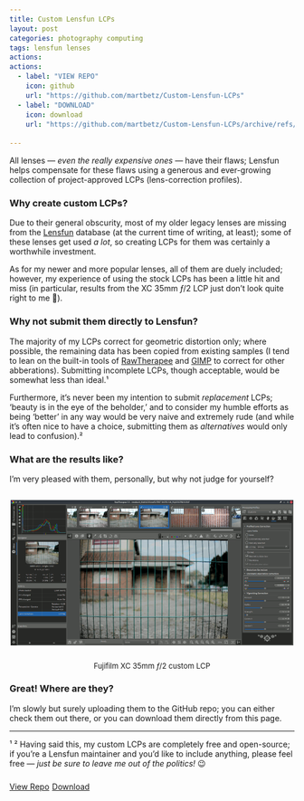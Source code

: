 ```yaml
---
title: Custom Lensfun LCPs
layout: post
categories: photography computing
tags: lensfun lenses
actions: 
actions: 
  - label: "VIEW REPO"
    icon: github
    url: "https://github.com/martbetz/Custom-Lensfun-LCPs"
  - label: "DOWNLOAD"
    icon: download
    url: "https://github.com/martbetz/Custom-Lensfun-LCPs/archive/refs/heads/main.zip"

---
```


All lenses&nbsp;— <i>even the really expensive ones</i>&nbsp;— have their flaws; Lensfun helps compensate for these flaws using a generous and ever-growing collection of project-approved LCPs (lens-correction profiles).

### Why create custom LCPs? ###

Due to their general obscurity, most of my older legacy lenses are missing from the [Lensfun](https://github.com/lensfun/lensfun) database (at the current time of writing, at least); some of these lenses get used _a lot_, so creating LCPs for them was certainly a worthwhile investment. 

As for my newer and more popular lenses, all of them are duely included; however, my experience of using the stock LCPs has been a little hit and miss (in particular, results from the XC 35mm *ƒ*/2 LCP just don’t look quite right to me 🤔).

### Why not submit them directly to Lensfun? ###

The majority of my LCPs correct for geometric distortion only; where possible, the remaining data has been copied from existing samples (I tend to lean on the built-in tools of [RawTherapee](https://github.com/Beep6581/RawTherapee) and [GIMP](https://github.com/GNOME/gimp) to correct for other abberations). Submitting incomplete LCPs, though acceptable, would be somewhat less than ideal.¹ 

Furthermore, it’s never been my intention to submit _replacement_ LCPs; ‘beauty is in the eye of the beholder,’ and to consider my humble efforts as being ‘better’ in any way would be very naive and extremely rude (and while it’s often nice to have a choice, submitting them as _alternatives_ would only lead to confusion).²

### What are the results like? ###

I’m very pleased with them, personally, but why not judge for yourself?

<div align="center">
<p>
 <img style="padding-top: 15px; padding-bottom: 10px;" width="500px" src="https://raw.githubusercontent.com/martbetz/martbetz.github.io/main/_includes/custom/lcp-demo.gif" alt="LCP Test">
</p>
 <p>
  <style="text-align:center; padding-top: 5px;">
  <font size="2";>
  Fujifilm XC 35mm <i>ƒ</i>/2 custom LCP
  </font>
  </p>
</div>

<!--
<s>I've also uploaded a short [LCP test video](https://youtu.be/r3FstrYvvno) to YouTube (I've no idea why, but it's there if you want to see it).³</s> -->

### Great! Where are they? ###

I’m slowly but surely uploading them to the GitHub repo; you can either check them out there, or you can download them directly from this page.

---

¹ ² Having said this, my custom LCPs are completely free and open-source; if you’re a Lensfun maintainer and you’d like to include anything, please feel free&nbsp;— <i>just be sure to leave me out of the politics!</i> 😉
<br>

<!-- <s>³ Please try to ignore the fact that I don't have any subscribers.&nbsp;😆</s> -->

<!-- Place this tag where you want the button to render. -->

<p style="padding-top: 10px;">
<a class="github-button" href="https://github.com/martbetz/Custom-Lensfun-LCPs" data-size="large" aria-label="View Repo">View Repo</a><a style="margin-right: 5px;"></a><a class="github-button" href="https://github.com/martbetz/Custom-Lensfun-LCPs/archive/refs/heads/main.zip" data-icon="octicon-download" data-size="large" aria-label="Download">Download</a>
</p>
